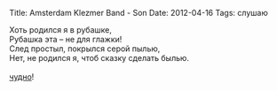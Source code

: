 Title: Amsterdam Klezmer Band - Son
Date: 2012-04-16
Tags: слушаю

<div class="text">Хоть родился я в рубашке,<br />
Рубашка эта – не для глажки!<br />
След простыл, покрылся серой пылью,<br />
Нет, не родился я, чтоб сказку сделать былью.<br /><br />
<a href="http://www.youtube.com/watch?v=GVOU8l5PiPs">чудно</a>! </div>
